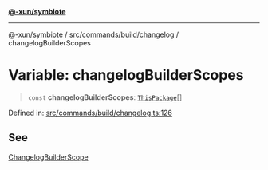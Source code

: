 [**@-xun/symbiote**](../../../../../README.md)

***

[@-xun/symbiote](../../../../../README.md) / [src/commands/build/changelog](../README.md) / changelogBuilderScopes

# Variable: changelogBuilderScopes

> `const` **changelogBuilderScopes**: [`ThisPackage`](../../../../configure/enumerations/ThisPackageGlobalScope.md#thispackage)[]

Defined in: [src/commands/build/changelog.ts:126](https://github.com/Xunnamius/symbiote/blob/892f2824ac6ba0b778715e945397d1bc643ed619/src/commands/build/changelog.ts#L126)

## See

[ChangelogBuilderScope](../../../../configure/enumerations/ThisPackageGlobalScope.md)
